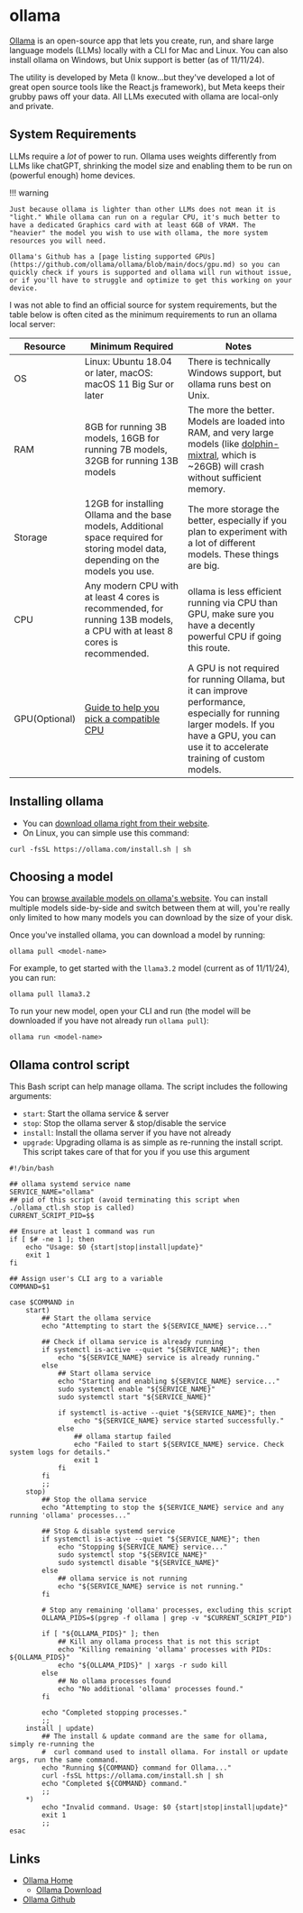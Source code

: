# ollama

[Ollama](https://ollama.com) is an open-source app that lets you create, run, and share large language models (LLMs) locally with a CLI for Mac and Linux. You can also install ollama on Windows, but Unix support is better (as of 11/11/24).

The utility is developed by Meta (I know...but they've developed a lot of great open source tools like the React.js framework), but Meta keeps their grubby paws off your data. All LLMs executed with ollama are local-only and private.

## System Requirements

LLMs require a *lot* of power to run. Ollama uses weights differently from LLMs like chatGPT, shrinking the model size and enabling them to be run on (powerful enough) home devices.

!!! warning

    Just because ollama is lighter than other LLMs does not mean it is "light." While ollama can run on a regular CPU, it's much better to have a dedicated Graphics card with at least 6GB of VRAM. The "heavier" the model you wish to use with ollama, the more system resources you will need.

    Ollama's Github has a [page listing supported GPUs](https://github.com/ollama/ollama/blob/main/docs/gpu.md) so you can quickly check if yours is supported and ollama will run without issue, or if you'll have to struggle and optimize to get this working on your device.

I was not able to find an official source for system requirements, but the table below is often cited as the minimum requirements to run an ollama local server:

| Resource | Minimum Required | Notes |
| -------- | ---------------- | ----- |
| OS |Linux: Ubuntu 18.04 or later, macOS: macOS 11 Big Sur or later | There is technically Windows support, but ollama runs best on Unix. |
| RAM |8GB for running 3B models, 16GB for running 7B models, 32GB for running 13B models | The more the better. Models are loaded into RAM, and very large models (like [dolphin-mixtral](https://ollama.com/library/dolphin-mixtral), which is ~26GB) will crash without sufficient memory. |
| Storage | 12GB for installing Ollama and the base models, Additional space required for storing model data, depending on the models you use. | The more storage the better, especially if you plan to experiment with a lot of different models. These things are big. |
| CPU | Any modern CPU with at least 4 cores is recommended, for running 13B models, a CPU with at least 8 cores is recommended. | ollama is less efficient running via CPU than GPU, make sure you have a decently powerful CPU if going this route. |
| GPU(Optional) | [Guide to help you pick a compatible CPU](https://www.arsturn.com/blog/best-gpus-compatible-with-ollama) | A GPU is not required for running Ollama, but it can improve performance, especially for running larger models. If you have a GPU, you can use it to accelerate training of custom models. |

## Installing ollama

- You can [download ollama right from their website](https://ollama.com/download).
- On Linux, you can simple use this command:

```shell title="Install/upgrade ollama on Linux" linenums="1"
curl -fsSL https://ollama.com/install.sh | sh
```

## Choosing a model

You can [browse available models on ollama's website](https://ollama.com/library). You can install multiple models side-by-side and switch between them at will, you're really only limited to how many models you can download by the size of your disk.

Once you've installed ollama, you can download a model by running:

```shell title="Download an ollama model" linenums="1"
ollama pull <model-name>
```

For example, to get started with the `llama3.2` model (current as of 11/11/24), you can run:

```shell title="Download llama3.2 model" linenums="1"
ollama pull llama3.2
```

To run your new model, open your CLI and run (the model will be downloaded if you have not already run `ollama pull`):

```shell title="Run an ollama model" linenums="1"
ollama run <model-name>
```

## Ollama control script

This Bash script can help manage ollama. The script includes the following arguments:

- `start`: Start the ollama service & server
- `stop`: Stop the ollama server & stop/disable the service
- `install`: Install the ollama server if you have not already
- `upgrade`: Upgrading ollama is as simple as re-running the install script. This script takes care of that for you if you use this argument

```shell title="ollama_ctl.sh" linenums="1"
#!/bin/bash

## ollama systemd service name
SERVICE_NAME="ollama"
## pid of this script (avoid terminating this script when ./ollama_ctl.sh stop is called)
CURRENT_SCRIPT_PID=$$

## Ensure at least 1 command was run
if [ $# -ne 1 ]; then
    echo "Usage: $0 {start|stop|install|update}"
    exit 1
fi

## Assign user's CLI arg to a variable
COMMAND=$1

case $COMMAND in
    start)
        ## Start the ollama service
        echo "Attempting to start the ${SERVICE_NAME} service..."

        ## Check if ollama service is already running
        if systemctl is-active --quiet "${SERVICE_NAME}"; then
            echo "${SERVICE_NAME} service is already running."
        else
            ## Start ollama service
            echo "Starting and enabling ${SERVICE_NAME} service..."
            sudo systemctl enable "${SERVICE_NAME}"
            sudo systemctl start "${SERVICE_NAME}"

            if systemctl is-active --quiet "${SERVICE_NAME}"; then
                echo "${SERVICE_NAME} service started successfully."
            else
                ## ollama startup failed
                echo "Failed to start ${SERVICE_NAME} service. Check system logs for details."
                exit 1
            fi
        fi
        ;;
    stop)
        ## Stop the ollama service
        echo "Attempting to stop the ${SERVICE_NAME} service and any running 'ollama' processes..."

        ## Stop & disable systemd service
        if systemctl is-active --quiet "${SERVICE_NAME}"; then
            echo "Stopping ${SERVICE_NAME} service..."
            sudo systemctl stop "${SERVICE_NAME}"
            sudo systemctl disable "${SERVICE_NAME}"
        else
            ## ollama service is not running
            echo "${SERVICE_NAME} service is not running."
        fi

        # Stop any remaining 'ollama' processes, excluding this script
        OLLAMA_PIDS=$(pgrep -f ollama | grep -v "$CURRENT_SCRIPT_PID")

        if [ "${OLLAMA_PIDS}" ]; then
            ## Kill any ollama process that is not this script
            echo "Killing remaining 'ollama' processes with PIDs: ${OLLAMA_PIDS}"
            echo "${OLLAMA_PIDS}" | xargs -r sudo kill
        else
            ## No ollama processes found
            echo "No additional 'ollama' processes found."
        fi

        echo "Completed stopping processes."
        ;;
    install | update)
        ## The install & update command are the same for ollama, simply re-running the
        #  curl command used to install ollama. For install or update args, run the same command.
        echo "Running ${COMMAND} command for Ollama..."
        curl -fsSL https://ollama.com/install.sh | sh
        echo "Completed ${COMMAND} command."
        ;;
    *)
        echo "Invalid command. Usage: $0 {start|stop|install|update}"
        exit 1
        ;;
esac

```

## Links

- [Ollama Home](https://ollama.com)
  - [Ollama Download](https://ollama.com/download)
- [Ollama Github](https://github.com/ollama/ollama)
